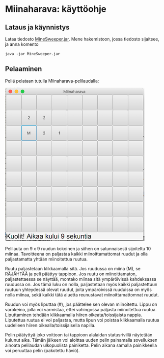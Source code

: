 # Miinaharava: käyttöohje

## Lataus ja käynnistys

Lataa tiedosto [MineSweeper.jar](https://github.com/TommiON/ot-harjoitustyo/releases/download/v0.9/MineSweeper.jar). Mene hakemistoon, jossa tiedosto sijaitsee, ja anna komento

```shell
java -jar MineSweeper.jar
```

## Pelaaminen

Peliä pelataan tutulla Miinaharava-pelilaudalla:

![](UI_example.png)

Pelilauta on 9 x 9 ruudun kokoinen ja siihen on satunnaisesti sijoiteltu 10 miinaa. Tavoitteena on paljastaa kaikki miinoittamattomat ruudut ja olla paljastamatta yhtään miinoitettua ruutua.

Ruutu paljastetaan klikkaamalla sitä. Jos ruudussa on miina (M), se RÄJÄHTÄÄ ja peli päättyy tappioon. Jos ruutu on miinoittamaton, paljastettaessa se näyttää, montako miinaa sitä ympäröivissä kahdeksassa ruudussa on. Jos tämä luku on nolla, paljastetaan myös kaikki paljastettuun ruutuun yhteydessä olevat ruudut, joita ympäröivissä ruuduissa on myös nolla miinaa, sekä kaikki tätä aluetta reunustavat miinoittamattomnat ruudut.

Ruudun voi myös liputtaa (#), jos päättelee sen olevan miinoitettu. Lippu on varokeino, jolla voi varmistaa, ettei vahingossa paljasta miinoitettua ruutua. Liputtaminen tehdään klikkaamalla hiiren oikeata/toissijaista nappia. Liputettua ruutua ei voi paljastaa, mutta lipun voi poistaa klikkaamalla ruutua uudelleen hiiren oikealla/toissijaisella napilla.

Pelin päätyttyä joko voittoon tai tappioon alalaidan statusrivillä näytetään kulunut aika. Tämän jälkeen voi aloittaa uuden pelin painamalla sovelluksen ainoata pelilaudan ulkopuolista painiketta. Pelin aikana samalla painikkeella voi peruuttaa pelin (pakotettu häviö).
